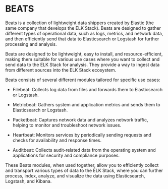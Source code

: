 # BEATS

Beats is a collection of lightweight data shippers created by Elastic (the same company that develops the ELK Stack). Beats are designed to gather different types of operational data, such as logs, metrics, and network data, and then efficiently send that data to Elasticsearch or Logstash for further processing and analysis.

Beats are designed to be lightweight, easy to install, and resource-efficient, making them suitable for various use cases where you want to collect and send data to the ELK Stack for analysis. They provide a way to ingest data from different sources into the ELK Stack ecosystem.

Beats consists of several different modules tailored for specific use cases:

- Filebeat: Collects log data from files and forwards them to Elasticsearch or Logstash.

- Metricbeat: Gathers system and application metrics and sends them to Elasticsearch or Logstash.

- Packetbeat: Captures network data and analyzes network traffic, helping to monitor and troubleshoot network issues.

- Heartbeat: Monitors services by periodically sending requests and checks for availability and response times.

- Auditbeat: Collects audit-related data from the operating system and applications for security and compliance purposes.


These Beats modules, when used together, allow you to efficiently collect and transport various types of data to the ELK Stack, where you can further process, index, analyze, and visualize the data using Elasticsearch, Logstash, and Kibana.